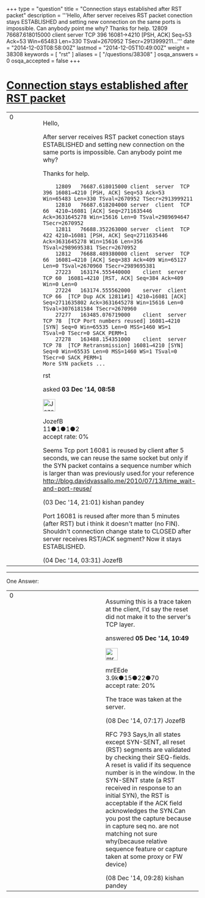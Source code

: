 +++
type = "question"
title = "Connection stays established after RST packet"
description = '''Hello, After server receives RST packet conection stays ESTABLISHED and setting new connection on the same ports is impossible. Can anybody point me why? Thanks for help.  12809 76687.618015000 client server TCP 396 16081→4210 [PSH, ACK] Seq=53 Ack=53 Win=65483 Len=330 TSval=2670952 TSecr=2913999211...'''
date = "2014-12-03T08:58:00Z"
lastmod = "2014-12-05T10:49:00Z"
weight = 38308
keywords = [ "rst" ]
aliases = [ "/questions/38308" ]
osqa_answers = 0
osqa_accepted = false
+++

<div class="headNormal">

# [Connection stays established after RST packet](/questions/38308/connection-stays-established-after-rst-packet)

</div>

<div id="main-body">

<div id="askform">

<table id="question-table" style="width:100%;"><colgroup><col style="width: 50%" /><col style="width: 50%" /></colgroup><tbody><tr class="odd"><td style="width: 30px; vertical-align: top"><div class="vote-buttons"><div id="post-38308-score" class="post-score" title="current number of votes">0</div><div id="favorite-count" class="favorite-count"></div></div></td><td><div id="item-right"><div class="question-body"><p>Hello,</p><p>After server receives RST packet conection stays ESTABLISHED and setting new connection on the same ports is impossible. Can anybody point me why?</p><p>Thanks for help.</p><pre><code>    12809   76687.618015000 client  server  TCP 396 16081→4210 [PSH, ACK] Seq=53 Ack=53 Win=65483 Len=330 TSval=2670952 TSecr=2913999211
    12810   76687.618204000 server  client  TCP 66  4210→16081 [ACK] Seq=2711635446 Ack=3631645278 Win=15616 Len=0 TSval=2989694647 TSecr=2670952
    12811   76688.352263000 server  client  TCP 422 4210→16081 [PSH, ACK] Seq=2711635446 Ack=3631645278 Win=15616 Len=356 TSval=2989695381 TSecr=2670952
    12812   76688.489380000 client  server  TCP 66  16081→4210 [ACK] Seq=383 Ack=409 Win=65127 Len=0 TSval=2670960 TSecr=2989695381
    27223   163174.555440000    client  server  TCP 60  16081→4210 [RST, ACK] Seq=384 Ack=409 Win=0 Len=0
    27224   163174.555562000    server  client  TCP 66  [TCP Dup ACK 12811#1] 4210→16081 [ACK] Seq=2711635802 Ack=3631645278 Win=15616 Len=0 TSval=3076181584 TSecr=2670960
    27277   163485.076719000    client  server  TCP 78  [TCP Port numbers reused] 16081→4210 [SYN] Seq=0 Win=65535 Len=0 MSS=1460 WS=1 TSval=0 TSecr=0 SACK_PERM=1
    27278   163488.154351000    client  server  TCP 78  [TCP Retransmission] 16081→4210 [SYN] Seq=0 Win=65535 Len=0 MSS=1460 WS=1 TSval=0 TSecr=0 SACK_PERM=1
More SYN packets ...</code></pre></div><div id="question-tags" class="tags-container tags">rst</div><div id="question-controls" class="post-controls"></div><div class="post-update-info-container"><div class="post-update-info post-update-info-user"><p>asked <strong>03 Dec '14, 08:58</strong></p><img src="https://secure.gravatar.com/avatar/b36472be5d0e708ab8e37b91b0efff41?s=32&amp;d=identicon&amp;r=g" class="gravatar" width="32" height="32" alt="JozefB&#39;s gravatar image" /><p>JozefB<br />
<span class="score" title="11 reputation points">11</span><span title="1 badges"><span class="badge1">●</span><span class="badgecount">1</span></span><span title="1 badges"><span class="silver">●</span><span class="badgecount">1</span></span><span title="2 badges"><span class="bronze">●</span><span class="badgecount">2</span></span><br />
<span class="accept_rate" title="Rate of the user&#39;s accepted answers">accept rate:</span> <span title="JozefB has no accepted answers">0%</span></p></div></div><div id="comments-container-38308" class="comments-container"><span id="38312"></span><div id="comment-38312" class="comment"><div id="post-38312-score" class="comment-score"></div><div class="comment-text"><p>Seems Tcp port 16081 is reused by client after 5 seconds, we can reuse the same socket but only if the SYN packet contains a sequence number which is larger than was previously used.for your reference <a href="http://blog.davidvassallo.me/2010/07/13/time_wait-and-port-reuse/">http://blog.davidvassallo.me/2010/07/13/time_wait-and-port-reuse/</a></p></div><div id="comment-38312-info" class="comment-info"><span class="comment-age">(03 Dec '14, 21:01)</span> kishan pandey</div></div><span id="38319"></span><div id="comment-38319" class="comment"><div id="post-38319-score" class="comment-score"></div><div class="comment-text"><p>Port 16081 is reused after more than 5 minutes (after RST) but i think it doesn't matter (no FIN). Shouldn't connection change state to CLOSED after server receives RST/ACK segment? Now it stays ESTABLISHED.</p></div><div id="comment-38319-info" class="comment-info"><span class="comment-age">(04 Dec '14, 03:31)</span> JozefB</div></div></div><div id="comment-tools-38308" class="comment-tools"></div><div class="clear"></div><div id="comment-38308-form-container" class="comment-form-container"></div><div class="clear"></div></div></td></tr></tbody></table>

------------------------------------------------------------------------

<div class="tabBar">

<span id="sort-top"></span>

<div class="headQuestions">

One Answer:

</div>

</div>

<span id="38370"></span>

<div id="answer-container-38370" class="answer">

<table style="width:100%;"><colgroup><col style="width: 50%" /><col style="width: 50%" /></colgroup><tbody><tr class="odd"><td style="width: 30px; vertical-align: top"><div class="vote-buttons"><div id="post-38370-score" class="post-score" title="current number of votes">0</div></div></td><td><div class="item-right"><div class="answer-body"><p>Assuming this is a trace taken at the client, I'd say the reset did not make it to the server's TCP layer.</p></div><div class="answer-controls post-controls"></div><div class="post-update-info-container"><div class="post-update-info post-update-info-user"><p>answered <strong>05 Dec '14, 10:49</strong></p><img src="https://secure.gravatar.com/avatar/5500bd1decb766660522dfb347eedc49?s=32&amp;d=identicon&amp;r=g" class="gravatar" width="32" height="32" alt="mrEEde&#39;s gravatar image" /><p>mrEEde<br />
<span class="score" title="3892 reputation points"><span>3.9k</span></span><span title="15 badges"><span class="badge1">●</span><span class="badgecount">15</span></span><span title="22 badges"><span class="silver">●</span><span class="badgecount">22</span></span><span title="70 badges"><span class="bronze">●</span><span class="badgecount">70</span></span><br />
<span class="accept_rate" title="Rate of the user&#39;s accepted answers">accept rate:</span> <span title="mrEEde has 48 accepted answers">20%</span></p></div></div><div id="comments-container-38370" class="comments-container"><span id="38440"></span><div id="comment-38440" class="comment"><div id="post-38440-score" class="comment-score"></div><div class="comment-text"><p>The trace was taken at the server.</p></div><div id="comment-38440-info" class="comment-info"><span class="comment-age">(08 Dec '14, 07:17)</span> JozefB</div></div><span id="38444"></span><div id="comment-38444" class="comment"><div id="post-38444-score" class="comment-score"></div><div class="comment-text"><p>RFC 793 Says,In all states except SYN-SENT, all reset (RST) segments are validated by checking their SEQ-fields. A reset is valid if its sequence number is in the window. In the SYN-SENT state (a RST received in response to an initial SYN), the RST is acceptable if the ACK field acknowledges the SYN.Can you post the capture because in capture seq no. are not matching not sure why(because relative sequence feature or capture taken at some proxy or FW device)</p></div><div id="comment-38444-info" class="comment-info"><span class="comment-age">(08 Dec '14, 09:28)</span> kishan pandey</div></div></div><div id="comment-tools-38370" class="comment-tools"></div><div class="clear"></div><div id="comment-38370-form-container" class="comment-form-container"></div><div class="clear"></div></div></td></tr></tbody></table>

</div>

<div class="paginator-container-left">

</div>

</div>

</div>

